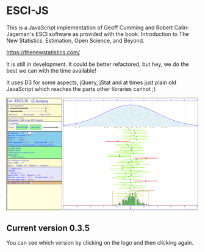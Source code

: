 # ESCI-JS

This is a JavaScript implementation of Geoff Cumming and Robert Calin-Jageman's ESCI software as provided with the book: Introduction to The New Statistics: Estimation, Open Science, and Beyond.

https://thenewstatistics.com/

It is still in development. It could be better refactored, but hey, we do the best we can with the time available!

It uses D3 for some aspects, jQuery, jStat and at times just plain old JavaScript which reaches the parts other libraries cannot ;)

![The ESCI-JS web paget](images/ESCIView.png?raw=true "ESCI Web page")


## Current version 0.3.5   

You can see which version by clicking on the logo and then clicking again.



